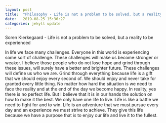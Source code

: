 ```yaml
---
layout: post
title:  "Philosophy - Life is not a problem to be solved, but a reality to be experienced"
date:   2019-08-25 15:36:27
categories: jekyll update
---
```


Soren Kierkegaard -  Life is not a problem to be solved, but a reality to be experienced 

In life we face many challenges. Everyone in this world is experiencing some sort of challenge. These challenges will make us become stronger or weaker. I believe those people who do not lose hope and grind through these issues, will surely have a better and brighter future. These challenges will define us who we are. Grind through everything because life is a gift that we should enjoy every second of. We should enjoy and never take for granted every little thing. No matter how hard the situation is we need to face the reality and at the end of the day we become happy. In reality, yes there is no perfect life. But I believe that it is in our hands the solution on how to make it the best. We only have one life to live. Life is like a battle we need to fight for and to win. Life is an adventure that we must pursue every day and an experience we must strive to achieve. They give this life because we have a purpose that is to enjoy our life and live it to the fullest.